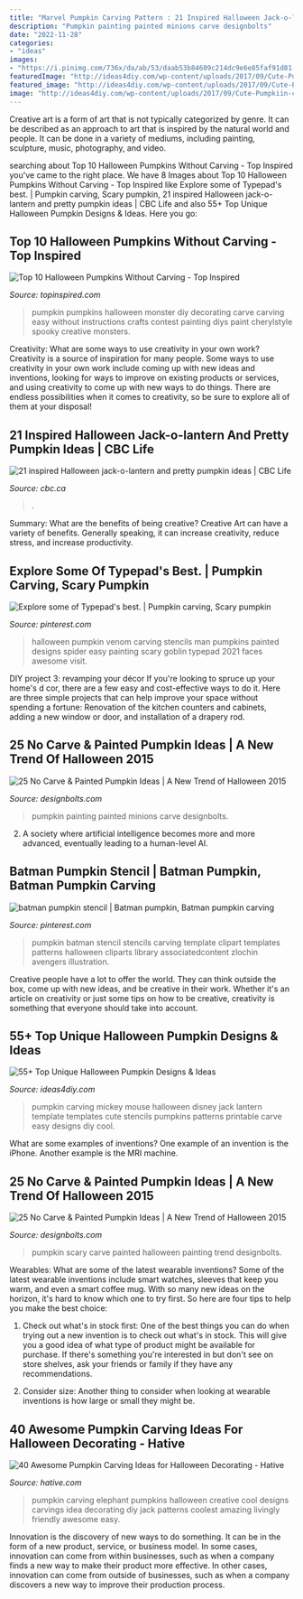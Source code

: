 ```yaml
---
title: "Marvel Pumpkin Carving Pattern : 21 Inspired Halloween Jack-o-lantern And Pretty Pumpkin Ideas"
description: "Pumpkin painting painted minions carve designbolts"
date: "2022-11-28"
categories:
- "ideas"
images:
- "https://i.pinimg.com/736x/da/ab/53/daab53b84609c214dc9e6e85faf91d81--batman-pumpkin-stencil-batman-pumpkin-carving.jpg"
featuredImage: "http://ideas4diy.com/wp-content/uploads/2017/09/Cute-Pumpkiin-carving-ideas-Mickey-Mouse.jpg"
featured_image: "http://ideas4diy.com/wp-content/uploads/2017/09/Cute-Pumpkiin-carving-ideas-Mickey-Mouse.jpg"
image: "http://ideas4diy.com/wp-content/uploads/2017/09/Cute-Pumpkiin-carving-ideas-Mickey-Mouse.jpg"
---
```



Creative art is a form of art that is not typically categorized by genre. It can be described as an approach to art that is inspired by the natural world and people. It can be done in a variety of mediums, including painting, sculpture, music, photography, and video.

	

		
searching about Top 10 Halloween Pumpkins Without Carving - Top Inspired you've came to the right place. We have 8 Images about Top 10 Halloween Pumpkins Without Carving - Top Inspired like Explore some of Typepad&#039;s best. | Pumpkin carving, Scary pumpkin, 21 inspired Halloween jack-o-lantern and pretty pumpkin ideas | CBC Life and also 55+ Top Unique Halloween Pumpkin Designs &amp; Ideas. Here you go:
		
    
## Top 10 Halloween Pumpkins Without Carving - Top Inspired

<img loading=lazy src="https://www.topinspired.com/wp-content/uploads/2013/10/DIY-monster-pumpkins-instructions.jpg" onerror="this.onerror=null;this.src='https://tse1.mm.bing.net/th?id=OIP.J8ZI-BgK1SWvd8KPpNuR5QHaFM&amp;pid=15.1';" alt="Top 10 Halloween Pumpkins Without Carving - Top Inspired">

_Source: topinspired.com_

>pumpkin pumpkins halloween monster diy decorating carve carving easy without instructions crafts contest painting diys paint cherylstyle spooky creative monsters. 

	

Creativity: What are some ways to use creativity in your own work?
Creativity is a source of inspiration for many people. Some ways to use creativity in your own work include coming up with new ideas and inventions, looking for ways to improve on existing products or services, and using creativity to come up with new ways to do things. There are endless possibilities when it comes to creativity, so be sure to explore all of them at your disposal!

    
## 21 Inspired Halloween Jack-o-lantern And Pretty Pumpkin Ideas | CBC Life

<img loading=lazy src="https://i.cbc.ca/1.5775069.1603988427!/fileImage/httpImage/image.jpg_gen/derivatives/16x9_620/pumpkins-2020.jpg" onerror="this.onerror=null;this.src='https://tse1.mm.bing.net/th?id=OIP.A-8pqPV4Vk4Pa620lzGSXQHaEK&amp;pid=15.1';" alt="21 inspired Halloween jack-o-lantern and pretty pumpkin ideas | CBC Life">

_Source: cbc.ca_

>. 

	

Summary: What are the benefits of being creative?
Creative Art can have a variety of benefits. Generally speaking, it can increase creativity, reduce stress, and increase productivity.

    
## Explore Some Of Typepad&#039;s Best. | Pumpkin Carving, Scary Pumpkin

<img loading=lazy src="https://i.pinimg.com/736x/9c/4b/2f/9c4b2fe42f21032eb5a74b54ff3f5ac9.jpg" onerror="this.onerror=null;this.src='https://tse1.mm.bing.net/th?id=OIP.0XgZXsEb5j3Bz77yT_yH3gHaHa&amp;pid=15.1';" alt="Explore some of Typepad&#039;s best. | Pumpkin carving, Scary pumpkin">

_Source: pinterest.com_

>halloween pumpkin venom carving stencils man pumpkins painted designs spider easy painting scary goblin typepad 2021 faces awesome visit. 

	

DIY project 3: revamping your décor
If you're looking to spruce up your home's d cor, there are a few easy and cost-effective ways to do it. Here are three simple projects that can help improve your space without spending a fortune: Renovation of the kitchen counters and cabinets, adding a new window or door, and installation of a drapery rod.

    
## 25 No Carve &amp; Painted Pumpkin Ideas | A New Trend Of Halloween 2015

<img loading=lazy src="https://www.designbolts.com/wp-content/uploads/2015/10/Cute-minions-pumpkin-painting-2015.jpg" onerror="this.onerror=null;this.src='https://tse3.mm.bing.net/th?id=OIP.LFBR8SZraXwNhykW1uQrjAHaGu&amp;pid=15.1';" alt="25 No Carve &amp; Painted Pumpkin Ideas | A New Trend of Halloween 2015">

_Source: designbolts.com_

>pumpkin painting painted minions carve designbolts. 

	

2. A society where artificial intelligence becomes more and more advanced, eventually leading to a human-level AI. 

    
## Batman Pumpkin Stencil | Batman Pumpkin, Batman Pumpkin Carving

<img loading=lazy src="https://i.pinimg.com/736x/da/ab/53/daab53b84609c214dc9e6e85faf91d81--batman-pumpkin-stencil-batman-pumpkin-carving.jpg" onerror="this.onerror=null;this.src='https://tse4.mm.bing.net/th?id=OIP.C8oGcPCBVe63UQpj9pP1OgHaMs&amp;pid=15.1';" alt="batman pumpkin stencil | Batman pumpkin, Batman pumpkin carving">

_Source: pinterest.com_

>pumpkin batman stencil stencils carving template clipart templates patterns halloween cliparts library associatedcontent zlochin avengers illustration. 

	

Creative people have a lot to offer the world. They can think outside the box, come up with new ideas, and be creative in their work. Whether it's an article on creativity or just some tips on how to be creative, creativity is something that everyone should take into account.

    
## 55+ Top Unique Halloween Pumpkin Designs &amp; Ideas

<img loading=lazy src="http://ideas4diy.com/wp-content/uploads/2017/09/Cute-Pumpkiin-carving-ideas-Mickey-Mouse.jpg" onerror="this.onerror=null;this.src='https://tse3.mm.bing.net/th?id=OIP.jHwZgUiQOohGkN1wqYX3igHaHa&amp;pid=15.1';" alt="55+ Top Unique Halloween Pumpkin Designs &amp; Ideas">

_Source: ideas4diy.com_

>pumpkin carving mickey mouse halloween disney jack lantern template templates cute stencils pumpkins patterns printable carve easy designs diy cool. 

	

What are some examples of inventions?
One example of an invention is the iPhone. Another example is the MRI machine.

    
## 25 No Carve &amp; Painted Pumpkin Ideas | A New Trend Of Halloween 2015

<img loading=lazy src="http://www.designbolts.com/wp-content/uploads/2015/10/Scary-Pumpkin-ideas-2015-No-Carve.jpg" onerror="this.onerror=null;this.src='https://tse2.mm.bing.net/th?id=OIP.15Pvq1Lm8c3UXDlcykSYqQHaHc&amp;pid=15.1';" alt="25 No Carve &amp; Painted Pumpkin Ideas | A New Trend of Halloween 2015">

_Source: designbolts.com_

>pumpkin scary carve painted halloween painting trend designbolts. 

	

Wearables: What are some of the latest wearable inventions?
Some of the latest wearable inventions include smart watches, sleeves that keep you warm, and even a smart coffee mug. With so many new ideas on the horizon, it's hard to know which one to try first. So here are four tips to help you make the best choice:
1. Check out what's in stock first: One of the best things you can do when trying out a new invention is to check out what's in stock. This will give you a good idea of what type of product might be available for purchase. If there's something you're interested in but don't see on store shelves, ask your friends or family if they have any recommendations.

2. Consider size: Another thing to consider when looking at wearable inventions is how large or small they might be.

    
## 40 Awesome Pumpkin Carving Ideas For Halloween Decorating - Hative

<img loading=lazy src="https://hative.com/wp-content/uploads/2014/10/pumpkin-carving-ideas/25-elephant-pumpkin.jpg" onerror="this.onerror=null;this.src='https://tse2.mm.bing.net/th?id=OIP.ckNgBTfrVTNPfZ8VyDiHAQHaIh&amp;pid=15.1';" alt="40 Awesome Pumpkin Carving Ideas for Halloween Decorating - Hative">

_Source: hative.com_

>pumpkin carving elephant pumpkins halloween creative cool designs carvings idea decorating diy jack patterns coolest amazing livingly friendly awesome easy. 

	

Innovation is the discovery of new ways to do something. It can be in the form of a new product, service, or business model. In some cases, innovation can come from within businesses, such as when a company finds a new way to make their product more effective. In other cases, innovation can come from outside of businesses, such as when a company discovers a new way to improve their production process.


